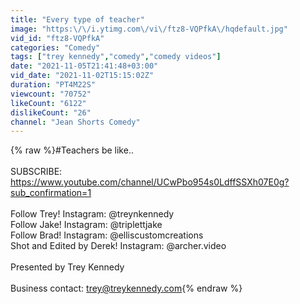 ```yaml
---
title: "Every type of teacher"
image: "https:\/\/i.ytimg.com\/vi\/ftz8-VQPfkA\/hqdefault.jpg"
vid_id: "ftz8-VQPfkA"
categories: "Comedy"
tags: ["trey kennedy","comedy","comedy videos"]
date: "2021-11-05T21:41:48+03:00"
vid_date: "2021-11-02T15:15:02Z"
duration: "PT4M22S"
viewcount: "70752"
likeCount: "6122"
dislikeCount: "26"
channel: "Jean Shorts Comedy"
---
```

{% raw %}#Teachers be like..<br /><br />SUBSCRIBE: <a rel="nofollow" target="blank" href="https://www.youtube.com/channel/UCwPbo954s0LdffSSXh07E0g?sub_confirmation=1">https://www.youtube.com/channel/UCwPbo954s0LdffSSXh07E0g?sub_confirmation=1</a><br /><br />Follow Trey! Instagram: @treynkennedy<br />Follow Jake! Instagram: @triplettjake<br />Follow Brad! Instagram: @elliscustomcreations<br />Shot and Edited by Derek! Instagram: @archer.video<br /><br />Presented by Trey Kennedy<br /><br />Business contact: trey@treykennedy.com{% endraw %}
